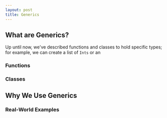 ```yaml
---
layout: post
title: Generics
---
```

## What are Generics?

Up until now, we've described functions and classes to hold specific types; for example, we can create a list of `Ints` or an 

### Functions

### Classes

## Why We Use Generics

### Real-World Examples

